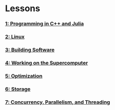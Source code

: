 ---
---

# Lessons

### [1: Programming in C++ and Julia](lessons/1.md)

### [2: Linux](lessons/2.md)

### [3: Building Software](lessons/3.md)

### [4: Working on the Supercomputer](lessons/4.md)

### [5: Optimization](lessons/5.md)

### [6: Storage](lessons/6.md)

### [7: Concurrency, Parallelism, and Threading](lessons/7.md)

<!---
### [8: Threading in C++](lessons/8.md)

### [9: Blocking and Non-Blocking Communication](lessons/8-communication.md)

### [10: Distributed Programming and MPI](lessons/10-mpi.md)

### [11: Applications of HPC](lessons/11-applications.md)

### [12: Accelerators](lessons/12-accelerators.md)

### [13: HPC Programming IRL](lessons/13-irl.md)
-->